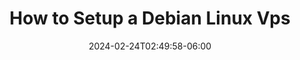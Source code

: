---
date: '2024-02-24T02:49:58-06:00'
title: 'How to Setup a Debian Linux Vps'
draft: true
tags: []
description: "A basic guide to setup a Debian Linux VPS (virtual private server) with an arbitrary cloud host provider. This guide uses Vultr."
---
